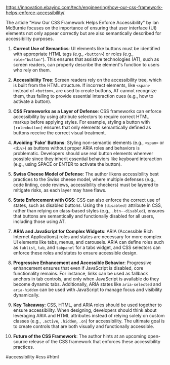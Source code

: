 
https://innovation.ebayinc.com/tech/engineering/how-our-css-framework-helps-enforce-accessibility/

The article "How Our CSS Framework Helps Enforce Accessibility" by Ian McBurnie focuses on the importance of ensuring that user interface (UI) elements not only appear correctly but are also semantically described for accessibility purposes.

1. **Correct Use of Semantics**: UI elements like buttons must be identified with appropriate HTML tags (e.g., `<button>`) or roles (e.g., `role="button"`). This ensures that assistive technologies (AT), such as screen readers, can properly describe the element's function to users who rely on them.

2. **Accessibility Tree**: Screen readers rely on the accessibility tree, which is built from the HTML structure. If incorrect elements, like `<span>` instead of `<button>`, are used to create buttons, AT cannot recognize them, thus failing to provide essential interaction cues (e.g., how to activate a button).

3. **CSS Frameworks as a Layer of Defense**: CSS frameworks can enforce accessibility by using attribute selectors to require correct HTML markup before applying styles. For example, styling a button with `[role=button]` ensures that only elements semantically defined as buttons receive the correct visual treatment.

4. **Avoiding 'Fake' Buttons**: Styling non-semantic elements (e.g., `<span>` or `<div>`) as buttons without proper ARIA roles and behaviors is problematic. Developers should use real button elements wherever possible since they inherit essential behaviors like keyboard interaction (e.g., using SPACE or ENTER to activate the button).

5. **Swiss Cheese Model of Defense**: The author likens accessibility best practices to the Swiss cheese model, where multiple defenses (e.g., code linting, code reviews, accessibility checkers) must be layered to mitigate risks, as each layer may have flaws.

6. **State Enforcement with CSS**: CSS can also enforce the correct use of states, such as disabled buttons. Using the `[disabled]` attribute in CSS, rather than relying on class-based styles (e.g., `.btn--disabled`), ensures that buttons are semantically and functionally disabled for all users, including those using AT.

7. **ARIA and JavaScript for Complex Widgets**: ARIA (Accessible Rich Internet Applications) roles and states are necessary for more complex UI elements like tabs, menus, and carousels. ARIA can define roles such as `tablist`, `tab`, and `tabpanel` for a tabs widget, and CSS selectors can enforce these roles and states to ensure accessible design.

8. **Progressive Enhancement and Accessible Behavior**: Progressive enhancement ensures that even if JavaScript is disabled, core functionality remains. For instance, links can be used as fallback anchors in tab controls, and only when JavaScript is available do they become dynamic tabs. Additionally, ARIA states like `aria-selected` and `aria-hidden` can be used with JavaScript to manage focus and visibility dynamically.

9. **Key Takeaway**: CSS, HTML, and ARIA roles should be used together to ensure accessibility. When designing, developers should think about leveraging ARIA and HTML attributes instead of relying solely on custom classes (e.g., `.active`, `.hidden`, `.on`) for accessibility. The ultimate goal is to create controls that are both visually and functionally accessible.

10. **Future of the CSS Framework**: The author hints at an upcoming open-source release of the CSS framework that enforces these accessibility practices.

<!-- Keywords -->
#accessibility #css #html
<!-- /Keywords -->
